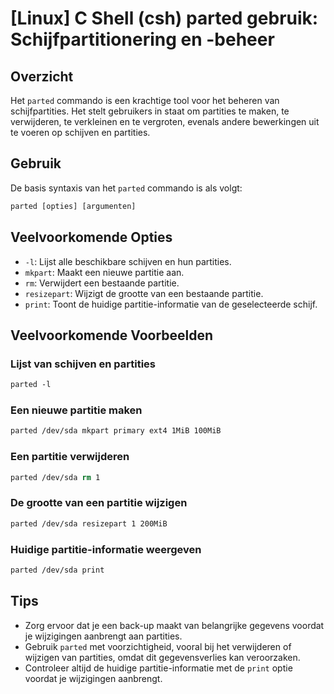 # [Linux] C Shell (csh) parted gebruik: Schijfpartitionering en -beheer

## Overzicht
Het `parted` commando is een krachtige tool voor het beheren van schijfpartities. Het stelt gebruikers in staat om partities te maken, te verwijderen, te verkleinen en te vergroten, evenals andere bewerkingen uit te voeren op schijven en partities.

## Gebruik
De basis syntaxis van het `parted` commando is als volgt:

```csh
parted [opties] [argumenten]
```

## Veelvoorkomende Opties
- `-l`: Lijst alle beschikbare schijven en hun partities.
- `mkpart`: Maakt een nieuwe partitie aan.
- `rm`: Verwijdert een bestaande partitie.
- `resizepart`: Wijzigt de grootte van een bestaande partitie.
- `print`: Toont de huidige partitie-informatie van de geselecteerde schijf.

## Veelvoorkomende Voorbeelden

### Lijst van schijven en partities
```csh
parted -l
```

### Een nieuwe partitie maken
```csh
parted /dev/sda mkpart primary ext4 1MiB 100MiB
```

### Een partitie verwijderen
```csh
parted /dev/sda rm 1
```

### De grootte van een partitie wijzigen
```csh
parted /dev/sda resizepart 1 200MiB
```

### Huidige partitie-informatie weergeven
```csh
parted /dev/sda print
```

## Tips
- Zorg ervoor dat je een back-up maakt van belangrijke gegevens voordat je wijzigingen aanbrengt aan partities.
- Gebruik `parted` met voorzichtigheid, vooral bij het verwijderen of wijzigen van partities, omdat dit gegevensverlies kan veroorzaken.
- Controleer altijd de huidige partitie-informatie met de `print` optie voordat je wijzigingen aanbrengt.